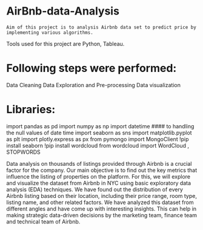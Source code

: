 # AirBnb-data-Analysis
    Aim of this project is to analysis Airbnb data set to predict price by implementing various algorithms. 
Tools used for this project are Python, Tableau.

# Following steps were performed:

Data Cleaning
Data Exploration and Pre-processing
Data visualization

# Libraries:
   import pandas as pd
   import numpy as np
   import datetime #### to handling the null values of date time
   import seaborn as sns
   import matplotlib.pyplot as plt
   import plotly.express as px
   from pymongo import MongoClient
   !pip install seaborn
   !pip install wordcloud
   from wordcloud import WordCloud , STOPWORDS

   Data analysis on thousands of listings provided through Airbnb is a crucial factor for the company. Our main objective is to find out the key metrics that influence the listing of properties on the platform. For this, we will explore and visualize the dataset from Airbnb in NYC using basic exploratory data analysis (EDA) techniques. We have found out the distribution of every Airbnb listing based on their location, including their price range, room type, listing name, and other related factors. We have analyzed this dataset from different angles and have come up with interesting insights. This can help in making strategic data-driven decisions by the marketing team, finance team and technical team of Airbnb.
